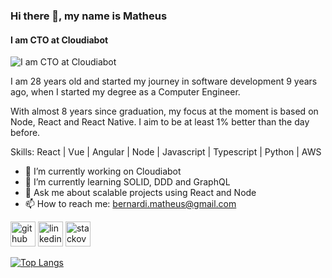 ### Hi there 👋, my name is Matheus
#### I am CTO at Cloudiabot
![I am CTO at Cloudiabot](https://images.unsplash.com/photo-1566837945700-30057527ade0?ixid=MnwxMjA3fDB8MHxwaG90by1wYWdlfHx8fGVufDB8fHx8&ixlib=rb-1.2.1&auto=format&fit=crop&w=3150&q=80)

I am 28 years old and started my journey in software development 9 years ago, when I started my degree as a Computer Engineer.

With almost 8 years since graduation, my focus at the moment is based on Node, React and React Native. I aim to be at least 1% better than the day before.

Skills: React | Vue | Angular | Node | Javascript | Typescript | Python | AWS 

- 🔭 I’m currently working on Cloudiabot 
- 🌱 I’m currently learning SOLID, DDD and GraphQL 
- 💬 Ask me about scalable projects using React and Node 
- 📫 How to reach me: bernardi.matheus@gmail.com 


[<img src='https://cdn.jsdelivr.net/npm/simple-icons@3.0.1/icons/github.svg' alt='github' height='40'>](https://github.com/bernardimatheus)  [<img src='https://cdn.jsdelivr.net/npm/simple-icons@3.0.1/icons/linkedin.svg' alt='linkedin' height='40'>](https://www.linkedin.com/in/matheus-bernardi-053b06104//)  [<img src='https://cdn.jsdelivr.net/npm/simple-icons@3.0.1/icons/stackoverflow.svg' alt='stackoverflow' height='40'>](https://stackoverflow.com/users/9403392)  

[![Top Langs](https://github-readme-stats.vercel.app/api/top-langs/?username=bernardimatheus)](https://github.com/anuraghazra/github-readme-stats)

<!--- ![GitHub stats](https://github-readme-stats.vercel.app/api?username=bernardimatheus&show_icons=true)  -->

